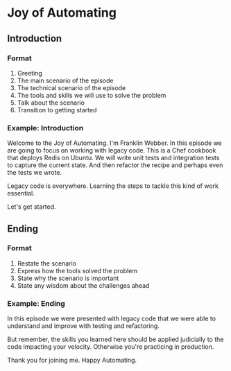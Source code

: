 # Joy of Automating

## Introduction

### Format

1. Greeting
2. The main scenario of the episode
3. The technical scenario of the episode
4. The tools and skills we will use to solve the problem
5. Talk about the scenario
6. Transition to getting started

### Example: Introduction

Welcome to the Joy of Automating. I'm Franklin Webber. In this episode we are going to focus on working with legacy code. This is a Chef cookbook that deploys Redis on Ubuntu. We will write unit tests and integration tests to capture the current state. And then refactor the recipe and perhaps even the tests we wrote.

Legacy code is everywhere. Learning the steps to tackle this kind of work essential.

Let's get started.

## Ending

### Format

1. Restate the scenario
2. Express how the tools solved the problem
3. State why the scenario is important
4. State any wisdom about the challenges ahead

### Example: Ending

In this episode we were presented with legacy code that we were able to understand and improve with testing and refactoring.

But remember, the skills you learned here should be applied judicially to the code impacting your velocity. Otherwise you're practicing in production.

Thank you for joining me. Happy Automating.
